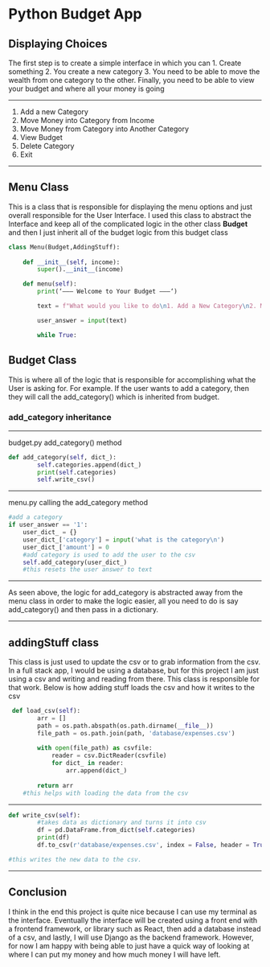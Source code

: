 # Python Budget App
## Displaying Choices
The first step is to create a simple interface in which you can 1. Create something 2.  You create a new category 3. You need to be able to move the wealth from one category to the other. Finally, you need to be able to view your budget and where all your money is going 
- - - -
1. Add a new Category
2. Move Money into Category from Income
3. Move Money from Category into Another Category
4. View Budget
5. Delete Category
6. Exit
- - - -
## Menu Class
This is a class that is responsible for displaying the menu options and just overall responsible for the User Interface. I used this class to abstract the Interface and keep all of the complicated logic in the other class **Budget**  and then I just inherit all of the budget logic from this budget class
``` python
class Menu(Budget,AddingStuff):
    
    def __init__(self, income):
        super().__init__(income)

    def menu(self):
        print(‘——— Welcome to Your Budget ———‘)

        text = f"What would you like to do\n1. Add a New Category\n2. Move Money into Category from Income\n3. Move Money from Category into Another Category\n4. View Budget\n5. Delete Category\n6. Exit\n"

        user_answer = input(text)

        while True:

```

## Budget Class
This is where all of the logic that is responsible for accomplishing what the User is asking for. For example. If the user wants to add a category, then they will call the add_category() which is inherited from budget. 
### add_category inheritance
- - - -
budget.py add_category() method
``` python
def add_category(self, dict_):
        self.categories.append(dict_)
        print(self.categories)
        self.write_csv()	
```

- - - -
menu.py calling the add_category method 
``` python
#add a category
if user_answer == '1':
   	user_dict_ = {}
	user_dict_['category'] = input('what is the category\n')
	user_dict_['amount'] = 0
	#add category is used to add the user to the csv
	self.add_category(user_dict_)
	#this resets the user answer to text

```
- - - -
As seen above, the logic for add_category is abstracted away from the menu class in order to make the logic easier, all you need to do is say add_category() and then pass in a dictionary.
- - - -
## addingStuff class
This class is just used to update the csv or to grab information from the csv. In a full stack app, I would be using a database, but for this project I am just using a csv and writing and reading from there. This class is responsible for that work. Below is how adding stuff loads the csv and how it writes to the csv
``` python
 def load_csv(self):
        arr = []
        path = os.path.abspath(os.path.dirname(__file__))
        file_path = os.path.join(path, 'database/expenses.csv')
        
        with open(file_path) as csvfile:
            reader = csv.DictReader(csvfile)
            for dict_ in reader:
                arr.append(dict_)
        
        return arr
	#this helps with loading the data from the csv
```
- - - -
``` python
def write_csv(self):
        #takes data as dictionary and turns it into csv
        df = pd.DataFrame.from_dict(self.categories)
        print(df)
        df.to_csv(r'database/expenses.csv', index = False, header = True)

#this writes the new data to the csv. 
```
- - - -
## Conclusion
I think in the end this project is quite nice because I can use my terminal as the interface. Eventually the interface will be created using a front end with a frontend framework, or library such as React, then add a database instead of a csv, and lastly, I will use Django as the backend framework. However, for now I am happy with being able to just have a quick way of looking at where I can put my money and how much money I will have left. 